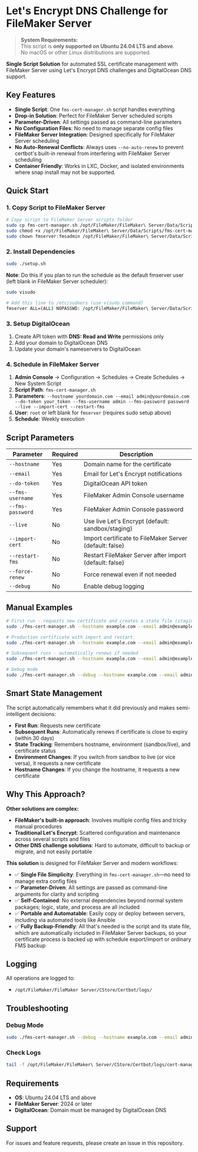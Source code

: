 # Let's Encrypt DNS Challenge for FileMaker Server

> **System Requirements:**  
> This script is **only supported on Ubuntu 24.04 LTS and above**.  
> No macOS or other Linux distributions are supported.

**Single Script Solution** for automated SSL certificate management with FileMaker Server using Let's Encrypt DNS challenges and DigitalOcean DNS support.

## Key Features

- **Single Script**: One `fms-cert-manager.sh` script handles everything
- **Drop-in Solution**: Perfect for FileMaker Server scheduled scripts
- **Parameter-Driven**: All settings passed as command-line parameters
- **No Configuration Files**: No need to manage separate config files
- **FileMaker Server Integration**: Designed specifically for FileMaker Server scheduling
- **No Auto-Renewal Conflicts**: Always uses `--no-auto-renew` to prevent certbot's built-in renewal from interfering with FileMaker Server scheduling
- **Container Friendly**: Works in LXC, Docker, and isolated environments where snap install may not be supported.

## Quick Start

### 1. Copy Script to FileMaker Server
```bash
# Copy script to FileMaker Server scripts folder
sudo cp fms-cert-manager.sh /opt/FileMaker/FileMaker\ Server/Data/Scripts/
sudo chmod +x /opt/FileMaker/FileMaker\ Server/Data/Scripts/fms-cert-manager.sh
sudo chown fmserver:fmsadmin /opt/FileMaker/FileMaker\ Server/Data/Scripts/fms-cert-manager.sh
```

### 2. Install Dependencies
```bash
sudo ./setup.sh
```

**Note**: Do this if you plan to run the schedule as the default fmserver user (left blank in FileMaker Server scheduler):

```bash
sudo visudo
```

```bash
# Add this line to /etc/sudoers (use visudo command)
fmserver ALL=(ALL) NOPASSWD: /opt/FileMaker/FileMaker\ Server/Data/Scripts/fms-cert-manager.sh
```

### 3. Setup DigitalOcean
1. Create API token with **DNS: Read and Write** permissions only
2. Add your domain to DigitalOcean DNS
3. Update your domain's nameservers to DigitalOcean

### 4. Schedule in FileMaker Server
1. **Admin Console** → Configuration → Schedules → Create Schedules → New System Script
2. **Script Path**: `fms-cert-manager.sh`
3. **Parameters**: `--hostname yourdomain.com --email admin@yourdomain.com --do-token your_token --fms-username admin --fms-password password --live --import-cert --restart-fms`
4. **User**: `root` or left blank for `fmserver` (requires sudo setup above)
5. **Schedule**: Weekly execution


## Script Parameters

| Parameter | Required | Description |
|-----------|----------|-------------|
| `--hostname` | Yes | Domain name for the certificate |
| `--email` | Yes | Email for Let's Encrypt notifications |
| `--do-token` | Yes | DigitalOcean API token |
| `--fms-username` | Yes | FileMaker Admin Console username |
| `--fms-password` | Yes | FileMaker Admin Console password |
| `--live` | No | Use live Let's Encrypt (default: sandbox/staging) |
| `--import-cert` | No | Import certificate to FileMaker Server (default: false) |
| `--restart-fms` | No | Restart FileMaker Server after import (default: false) |
| `--force-renew` | No | Force renewal even if not needed |
| `--debug` | No | Enable debug logging |

## Manual Examples

```bash
# First run - requests new certificate and creates a state file (staging by default)
sudo ./fms-cert-manager.sh --hostname example.com --email admin@example.com --do-token dop_v1_xxx --fms-username admin --fms-password password

# Production certificate with import and restart
sudo ./fms-cert-manager.sh --hostname example.com --email admin@example.com --do-token dop_v1_xxx --fms-username admin --fms-password password --live --import-cert --restart-fms

# Subsequent runs - automatically renews if needed
sudo ./fms-cert-manager.sh --hostname example.com --email admin@example.com --do-token dop_v1_xxx --fms-username admin --fms-password password --live --import-cert --restart-fms

# Debug mode
sudo ./fms-cert-manager.sh --debug --hostname example.com --email admin@example.com --do-token dop_v1_xxx --fms-username admin --fms-password password --live --import-cert --restart-fms
```

## Smart State Management

The script automatically remembers what it did previously and makes semi-intelligent decisions:

- **First Run**: Requests new certificate
- **Subsequent Runs**: Automatically renews if certificate is close to expiry (within 30 days)
- **State Tracking**: Remembers hostname, environment (sandbox/live), and certificate status
- **Environment Changes**: If you switch from sandbox to live (or vice versa), it requests a new certificate
- **Hostname Changes**: If you change the hostname, it requests a new certificate

## Why This Approach?

**Other solutions are complex:**
- **FileMaker's built-in approach**: Involves multiple config files and tricky manual procedures
- **Traditional Let's Encrypt**: Scattered configuration and maintenance across several scripts and files
- **Other DNS challenge solutions**: Hard to automate, difficult to backup or migrate, and not easily portable

**This solution** is designed for FileMaker Server and modern workflows:

- ✅ **Single File Simplicity**: Everything in `fms-cert-manager.sh`—no need to manage extra config files
- ✅ **Parameter-Driven**: All settings are passed as command-line arguments for clarity and scripting
- ✅ **Self-Contained**: No external dependencies beyond normal system packages; logic, state, and process are all included
- ✅ **Portable and Automatable**: Easily copy or deploy between servers, including via automated tools like Ansible
- ✅ **Fully Backup-Friendly**: All that's needed is the script and its state file, which are automatically included in FileMaker Server backups, so your certificate process is backed up with schedule export/import or ordinary FMS backup

## Logging

All operations are logged to:
- `/opt/FileMaker/FileMaker Server/CStore/Certbot/logs/`

## Troubleshooting

### Debug Mode
```bash
sudo ./fms-cert-manager.sh --debug --hostname example.com --email admin@example.com --do-token your_token --live
```

### Check Logs
```bash
tail -f /opt/FileMaker/FileMaker\ Server/CStore/Certbot/logs/cert-manager.log
```

## Requirements

- **OS**: Ubuntu 24.04 LTS and above
- **FileMaker Server**: 2024 or later
- **DigitalOcean**: Domain must be managed by DigitalOcean DNS


## Support

For issues and feature requests, please create an issue in this repository.